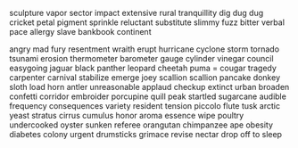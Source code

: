 sculpture
vapor
sector
impact
extensive
rural
tranquillity
dig dug dug
cricket
petal
pigment
sprinkle
reluctant
substitute
slimmy
fuzz
bitter
verbal
pace
allergy
slave
bankbook
continent

angry
mad
fury
resentment
wraith
erupt
hurricane
cyclone
storm
tornado
tsunami
erosion
thermometer
barometer
gauge
cylinder
vinegar
council
easygoing
jaguar
black panther
leopard
cheetah
puma = cougar
tragedy
carpenter
carnival
stabilize
emerge
joey
scallion
scallion pancake
donkey
sloth
load
horn
antler
unreasonable
applaud
checkup
extinct
urban
broaden
confetti
corridor
embroider
porcupine
quill
peak
startled
sugarcane
audible
frequency
consequences
variety
resident
tension
piccolo
flute
tusk
arctic
yeast
stratus
cirrus
cumulus
honor
aroma
essence
wipe
poultry
undercooked
oyster
sunken
referee
orangutan
chimpanzee
ape
obesity
diabetes
colony
urgent
drumsticks
grimace
revise
nectar
drop off to sleep






